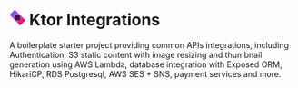 
# <img src="./repo_assets/ktor.png" width=28 height=28> Ktor Integrations

A boilerplate starter project providing common APIs integrations, including Authentication, S3 static content with image resizing and thumbnail generation using AWS Lambda, database integration with Exposed ORM, HikariCP, RDS Postgresql, AWS SES + SNS, payment services and more.
